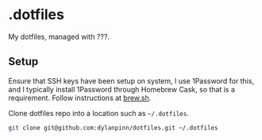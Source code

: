 # .dotfiles

My dotfiles, managed with ???.

## Setup

Ensure that SSH keys have been setup on system, I use 1Password for this, and I
typically install 1Password through Homebrew Cask, so that is a requirement.
Follow instructions at [brew.sh](https://brew.sh).

Clone dotfiles repo into a location such as `~/.dotfiles`.

```sh
git clone git@github.com:dylanpinn/dotfiles.git ~/.dotfiles
```

